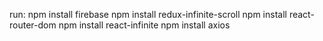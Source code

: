 run:
npm install firebase
npm install redux-infinite-scroll
npm install react-router-dom
npm install react-infinite
npm install axios

